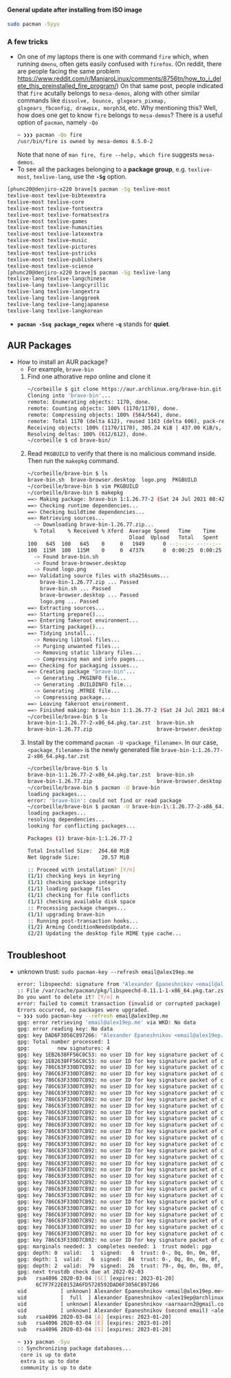 #### General update after installing from ISO image
```bash
sudo pacman -Syyu
```



### A few tricks
- On one of my laptops there is one with command `fire` which, when running
  `dmenu`, often gets easily confused with `firefox`. (On reddit, there
  are people facing the same problem <https://www.reddit.com/r/ManjaroLinux/comments/8756tn/how_to_i_delete_this_preinstalled_fire_program/>)
  On that same post, people indicated that `fire` acutally belongs to `mesa-demos`,
  along with other similar commands like
  `dissolve, bounce, glxgears_pixmap, glxgears_fbconfig, drawpix, morph3d`, etc.
  Why mentioning this? Well, how does one get to know `fire` belongs to `mesa-demos`?
  There is a useful option of `pacman`, namely `-Qo`
  ```bash
  ~ ❯❯❯ pacman -Qo fire
  /usr/bin/fire is owned by mesa-demos 8.5.0-2
  ```
  Note that none of `man fire, fire --help, which fire` suggests `mesa-demos`.
- To see all the packages belonging to a **package group**, e.g. <code>texlive-most</code>, <code>texlive-lang</code>, use the <code><b>-Sg</b></code> option.
```bash
[phunc20@denjiro-x220 brave]$ pacman -Sg texlive-most
texlive-most texlive-bibtexextra
texlive-most texlive-core
texlive-most texlive-fontsextra
texlive-most texlive-formatsextra
texlive-most texlive-games
texlive-most texlive-humanities
texlive-most texlive-latexextra
texlive-most texlive-music
texlive-most texlive-pictures
texlive-most texlive-pstricks
texlive-most texlive-publishers
texlive-most texlive-science
[phunc20@denjiro-x220 brave]$ pacman -Sg texlive-lang
texlive-lang texlive-langchinese
texlive-lang texlive-langcyrillic
texlive-lang texlive-langextra
texlive-lang texlive-langgreek
texlive-lang texlive-langjapanese
texlive-lang texlive-langkorean
```
- <code><b>pacman -Ssq package_regex</b></code> where <code><b>-q</b></code> stands for <b>quiet</b>.


## AUR Packages
- How to install an AUR package?
  - For example, `brave-bin`
  01. Find one athorative repo online and clone it
      ```bash
      ~/corbeille $ git clone https://aur.archlinux.org/brave-bin.git
      Cloning into 'brave-bin'...
      remote: Enumerating objects: 1170, done.
      remote: Counting objects: 100% (1170/1170), done.
      remote: Compressing objects: 100% (564/564), done.
      remote: Total 1170 (delta 612), reused 1163 (delta 606), pack-reused 0
      Receiving objects: 100% (1170/1170), 305.24 KiB | 437.00 KiB/s, done.
      Resolving deltas: 100% (612/612), done.
      ~/corbeille $ cd brave-bin/
      ```
  02. Read `PKGBUILD` to verify that there is no malicious command inside. Then run the `makepkg` command.
      ```bash
      ~/corbeille/brave-bin $ ls
      brave-bin.sh  brave-browser.desktop  logo.png  PKGBUILD
      ~/corbeille/brave-bin $ vim PKGBUILD
      ~/corbeille/brave-bin $ makepkg
      ==> Making package: brave-bin 1:1.26.77-2 (Sat 24 Jul 2021 08:42:11 PM +07)
      ==> Checking runtime dependencies...
      ==> Checking buildtime dependencies...
      ==> Retrieving sources...
        -> Downloading brave-bin-1.26.77.zip...
        % Total    % Received % Xferd  Average Speed   Time    Time     Time  Current
                                       Dload  Upload   Total   Spent    Left  Speed
      100   645  100   645    0     0   1949      0 --:--:-- --:--:-- --:--:--  1954
      100  115M  100  115M    0     0  4737k      0  0:00:25  0:00:25 --:--:-- 5660k
        -> Found brave-bin.sh
        -> Found brave-browser.desktop
        -> Found logo.png
      ==> Validating source files with sha256sums...
          brave-bin-1.26.77.zip ... Passed
          brave-bin.sh ... Passed
          brave-browser.desktop ... Passed
          logo.png ... Passed
      ==> Extracting sources...
      ==> Starting prepare()...
      ==> Entering fakeroot environment...
      ==> Starting package()...
      ==> Tidying install...
        -> Removing libtool files...
        -> Purging unwanted files...
        -> Removing static library files...
        -> Compressing man and info pages...
      ==> Checking for packaging issues...
      ==> Creating package "brave-bin"...
        -> Generating .PKGINFO file...
        -> Generating .BUILDINFO file...
        -> Generating .MTREE file...
        -> Compressing package...
      ==> Leaving fakeroot environment.
      ==> Finished making: brave-bin 1:1.26.77-2 (Sat 24 Jul 2021 08:42:46 PM +07)
      ~/corbeille/brave-bin $ ls
      brave-bin-1:1.26.77-2-x86_64.pkg.tar.zst  brave-bin.sh           logo.png  PKGBUILD
      brave-bin-1.26.77.zip                     brave-browser.desktop  pkg       src
      ```
  03. Install by the command `pacman -U <package_filename>`. In our case, `<package_filename>` is the newly generated file `brave-bin-1:1.26.77-2-x86_64.pkg.tar.zst`
      ```bash
      ~/corbeille/brave-bin $ ls
      brave-bin-1:1.26.77-2-x86_64.pkg.tar.zst  brave-bin.sh           logo.png  PKGBUILD
      brave-bin-1.26.77.zip                     brave-browser.desktop  pkg       src
      ~/corbeille/brave-bin $ pacman -U brave-bin
      loading packages...
      error: 'brave-bin': could not find or read package
      ~/corbeille/brave-bin $ pacman -U brave-bin-1\:1.26.77-2-x86_64.pkg.tar.zst
      loading packages...
      resolving dependencies...
      looking for conflicting packages...
      
      Packages (1) brave-bin-1:1.26.77-2
      
      Total Installed Size:  264.60 MiB
      Net Upgrade Size:       20.57 MiB
      
      :: Proceed with installation? [Y/n]
      (1/1) checking keys in keyring                                            [##########################################] 100%
      (1/1) checking package integrity                                          [##########################################] 100%
      (1/1) loading package files                                               [##########################################] 100%
      (1/1) checking for file conflicts                                         [##########################################] 100%
      (1/1) checking available disk space                                       [##########################################] 100%
      :: Processing package changes...
      (1/1) upgrading brave-bin                                                 [##########################################] 100%
      :: Running post-transaction hooks...
      (1/2) Arming ConditionNeedsUpdate...
      (2/2) Updating the desktop file MIME type cache...
      ```

## Troubleshoot
- unknown trust: `sudo pacman-key --refresh email@alex19ep.me`
  ```bash
  error: libspeechd: signature from "Alexander Epaneshnikov <email@alex19ep.me>" is unknown trust
  :: File /var/cache/pacman/pkg/libspeechd-0.11.1-1-x86_64.pkg.tar.zst is corrupted (invalid or corrupted package (PGP signature)).
  Do you want to delete it? [Y/n] n
  error: failed to commit transaction (invalid or corrupted package)
  Errors occurred, no packages were upgraded.
  ~ ❯❯❯ sudo pacman-key --refresh email@alex19ep.me
  gpg: error retrieving 'email@alex19ep.me' via WKD: No data
  gpg: error reading key: No data
  gpg: key DAD6F3056C897266: "Alexander Epaneshnikov <email@alex19ep.me>" 4 new signatures
  gpg: Total number processed: 1
  gpg:         new signatures: 4
  gpg: key 1EB2638FF56C0C53: no user ID for key signature packet of class 10
  gpg: key 1EB2638FF56C0C53: no user ID for key signature packet of class 10
  gpg: key 786C63F330D7CB92: no user ID for key signature packet of class 10
  gpg: key 786C63F330D7CB92: no user ID for key signature packet of class 10
  gpg: key 786C63F330D7CB92: no user ID for key signature packet of class 10
  gpg: key 786C63F330D7CB92: no user ID for key signature packet of class 10
  gpg: key 786C63F330D7CB92: no user ID for key signature packet of class 10
  gpg: key 786C63F330D7CB92: no user ID for key signature packet of class 10
  gpg: key 786C63F330D7CB92: no user ID for key signature packet of class 10
  gpg: key 786C63F330D7CB92: no user ID for key signature packet of class 10
  gpg: key 786C63F330D7CB92: no user ID for key signature packet of class 10
  gpg: key 786C63F330D7CB92: no user ID for key signature packet of class 10
  gpg: key 786C63F330D7CB92: no user ID for key signature packet of class 10
  gpg: key 786C63F330D7CB92: no user ID for key signature packet of class 10
  gpg: key 786C63F330D7CB92: no user ID for key signature packet of class 10
  gpg: key 786C63F330D7CB92: no user ID for key signature packet of class 10
  gpg: key 786C63F330D7CB92: no user ID for key signature packet of class 10
  gpg: key 786C63F330D7CB92: no user ID for key signature packet of class 10
  gpg: key 786C63F330D7CB92: no user ID for key signature packet of class 10
  gpg: key 786C63F330D7CB92: no user ID for key signature packet of class 10
  gpg: key 786C63F330D7CB92: no user ID for key signature packet of class 10
  gpg: key 786C63F330D7CB92: no user ID for key signature packet of class 10
  gpg: key 786C63F330D7CB92: no user ID for key signature packet of class 10
  gpg: key 786C63F330D7CB92: no user ID for key signature packet of class 10
  gpg: key 786C63F330D7CB92: no user ID for key signature packet of class 10
  gpg: key 786C63F330D7CB92: no user ID for key signature packet of class 10
  gpg: key 786C63F330D7CB92: no user ID for key signature packet of class 10
  gpg: key 786C63F330D7CB92: no user ID for key signature packet of class 10
  gpg: key 786C63F330D7CB92: no user ID for key signature packet of class 10
  gpg: key 786C63F330D7CB92: no user ID for key signature packet of class 10
  gpg: marginals needed: 3  completes needed: 1  trust model: pgp
  gpg: depth: 0  valid:   1  signed:   6  trust: 0-, 0q, 0n, 0m, 0f, 1u
  gpg: depth: 1  valid:   6  signed:  84  trust: 0-, 0q, 0n, 6m, 0f, 0u
  gpg: depth: 2  valid:  79  signed:  26  trust: 79-, 0q, 0n, 0m, 0f, 0u
  gpg: next trustdb check due at 2022-02-03
  pub   rsa4096 2020-03-04 [SC] [expires: 2023-01-20]
        6C7F7F22E0152A6FD5728592DAD6F3056C897266
  uid           [ unknown] Alexander Epaneshnikov <email@alex19ep.me>
  uid           [  full  ] Alexander Epaneshnikov <alex19ep@archlinux.org>
  uid           [ unknown] Alexander Epaneshnikov <aarnaarn2@gmail.com>
  uid           [ unknown] Alexander Epaneshnikov (second email) <alex19EP@yandex.ru>
  sub   rsa4096 2020-03-04 [A] [expires: 2023-01-20]
  sub   rsa4096 2020-03-04 [E] [expires: 2023-01-20]
  sub   rsa4096 2020-03-04 [S] [expires: 2023-01-20]
  
  ~ ❯❯❯ pacman -Syu
  :: Synchronizing package databases...
   core is up to date
   extra is up to date
   community is up to date
  
  ```


